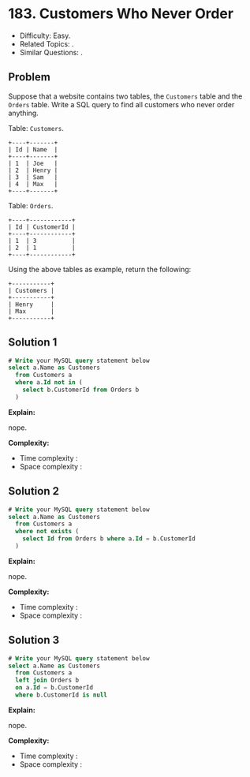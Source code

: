 # 183. Customers Who Never Order

- Difficulty: Easy.
- Related Topics: .
- Similar Questions: .

## Problem

Suppose that a website contains two tables, the ```Customers``` table and the ```Orders``` table. Write a SQL query to find all customers who never order anything.

Table: ```Customers```.

```
+----+-------+
| Id | Name  |
+----+-------+
| 1  | Joe   |
| 2  | Henry |
| 3  | Sam   |
| 4  | Max   |
+----+-------+
```

Table: ```Orders```.

```
+----+------------+
| Id | CustomerId |
+----+------------+
| 1  | 3          |
| 2  | 1          |
+----+------------+
```

Using the above tables as example, return the following:

```
+-----------+
| Customers |
+-----------+
| Henry     |
| Max       |
+-----------+
```

## Solution 1

```sql
# Write your MySQL query statement below
select a.Name as Customers
  from Customers a
  where a.Id not in (
    select b.CustomerId from Orders b
  )
```

**Explain:**

nope.

**Complexity:**

* Time complexity :
* Space complexity :

## Solution 2

```sql
# Write your MySQL query statement below
select a.Name as Customers
  from Customers a
  where not exists (
    select Id from Orders b where a.Id = b.CustomerId
  )
```

**Explain:**

nope.

**Complexity:**

* Time complexity :
* Space complexity :

## Solution 3

```sql
# Write your MySQL query statement below
select a.Name as Customers
  from Customers a
  left join Orders b
  on a.Id = b.CustomerId
  where b.CustomerId is null
```

**Explain:**

nope.

**Complexity:**

* Time complexity :
* Space complexity :
